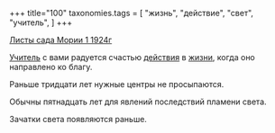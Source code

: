 +++
title="100"
taxonomies.tags = [
 "жизнь",
 "действие",
 "свет",
 "учитель",
]
+++

[Листы сада Мории 1 1924г](/agni/1924)

[Учитель](/tags/учитель) с вами радуется счастью [действия](/tags/действие) в [жизни](/tags/жизнь), когда оно направлено ко благу.   

Раньше тридцати лет нужные центры не просыпаются.   

Обычны пятнадцать лет для явлений последствий пламени света.   

Зачатки света появляются раньше.   

